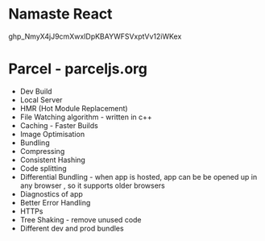 # Namaste React 

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

# Parcel - parceljs.org
- Dev Build
- Local Server
- HMR (Hot Module Replacement)
- File Watching algorithm - written in c++
- Caching - Faster Builds
- Image Optimisation
- Bundling
- Compressing
- Consistent Hashing
- Code splitting
- Differential Bundling - when app is hosted, app can be be opened up in any browser , so it supports older browsers
- Diagnostics of app
- Better Error Handling
- HTTPs
- Tree Shaking - remove unused code 
- Different dev and prod bundles
